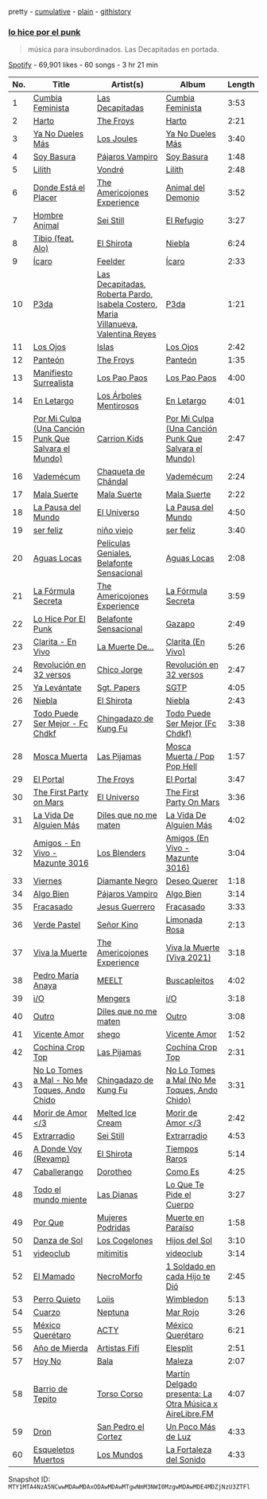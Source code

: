 pretty - [cumulative](/playlists/cumulative/37i9dQZF1DX3pffHgMaYQp.md) - [plain](/playlists/plain/37i9dQZF1DX3pffHgMaYQp) - [githistory](https://github.githistory.xyz/mackorone/spotify-playlist-archive/blob/main/playlists/plain/37i9dQZF1DX3pffHgMaYQp)

### [lo hice por el punk](https://open.spotify.com/playlist/37i9dQZF1DX3pffHgMaYQp)

> música para insubordinados\. Las Decapitadas en portada.

[Spotify](https://open.spotify.com/user/spotify) - 69,901 likes - 60 songs - 3 hr 21 min

| No. | Title | Artist(s) | Album | Length |
|---|---|---|---|---|
| 1 | [Cumbia Feminista](https://open.spotify.com/track/7M2mgKUSxmjHumNkwpjN2d) | [Las Decapitadas](https://open.spotify.com/artist/0NEkSiH8k5fTu30jlK2UdQ) | [Cumbia Feminista](https://open.spotify.com/album/51CRWf9nKbj5OWlKLudBuZ) | 3:53 |
| 2 | [Harto](https://open.spotify.com/track/2Ez1iNcc9Te1XqA3qfTVLH) | [The Froys](https://open.spotify.com/artist/3DrFw6l7rWBb8AbZ3B5zlc) | [Harto](https://open.spotify.com/album/7tcfjeniZB5QKc5iC4zf90) | 2:21 |
| 3 | [Ya No Dueles Más](https://open.spotify.com/track/2HAiOXH71idwbKym8n44hu) | [Los Joules](https://open.spotify.com/artist/6Ct0NYlkBFM7SXNwfF7wjx) | [Ya No Dueles Más](https://open.spotify.com/album/4bEw9hMd0ZksSnrICyaNOu) | 3:40 |
| 4 | [Soy Basura](https://open.spotify.com/track/5mwejIKy819KOkrl7RmNXD) | [Pájaros Vampiro](https://open.spotify.com/artist/1mDd7cul31CzwMxrjL6wXd) | [Soy Basura](https://open.spotify.com/album/3ESj5vJEa3xuiT8Bc0rQhu) | 1:48 |
| 5 | [Lilith](https://open.spotify.com/track/2Vnl0gMfZ9pct8LvLDm0KJ) | [Vondré](https://open.spotify.com/artist/11uh9MySOy1TkjknybWRom) | [Lilith](https://open.spotify.com/album/1g3IB4r5OnU3guMehCPAie) | 2:48 |
| 6 | [Donde Está el Placer](https://open.spotify.com/track/4Y40q8tySl0cDdphb3aiYG) | [The Americojones Experience](https://open.spotify.com/artist/5nxmzG12WW5he5vDgnyQLf) | [Animal del Demonio](https://open.spotify.com/album/5JtQUYDabva1wB8OrNOmbs) | 3:52 |
| 7 | [Hombre Animal](https://open.spotify.com/track/31mpricQVCFX9EnGmNcJ9L) | [Sei Still](https://open.spotify.com/artist/2ifm8buuA5vEmxaSgAlt74) | [El Refugio](https://open.spotify.com/album/2ArUrVghLI8caKOMlW7mtF) | 3:27 |
| 8 | [Tibio \(feat\. Alo\)](https://open.spotify.com/track/1Hb4Zgo4nV73Eh0oA19BuJ) | [El Shirota](https://open.spotify.com/artist/2rxqnbRXqBvxVHqArr6fGk) | [Niebla](https://open.spotify.com/album/6sVeGIf4gy3nzUJfg0iQsJ) | 6:24 |
| 9 | [Ícaro](https://open.spotify.com/track/1mw0oMAkcFDjsnGrhTqvvE) | [Feelder](https://open.spotify.com/artist/5hlVR9GtWAmGrx9GLJhHxr) | [Ícaro](https://open.spotify.com/album/5zXJByZzyJNoECnZotuc71) | 2:33 |
| 10 | [P3da](https://open.spotify.com/track/4rxg8aTQOGGL7LV1yqqhHy) | [Las Decapitadas](https://open.spotify.com/artist/0NEkSiH8k5fTu30jlK2UdQ), [Roberta Pardo](https://open.spotify.com/artist/5SDCXW3v93K8R58xRLeV0b), [Isabela Costero](https://open.spotify.com/artist/3Jes9MS3tLqPDrCDxdUGQx), [Maria Villanueva](https://open.spotify.com/artist/10LgSuLJnpj2wkOxOQW1hF), [Valentina Reyes](https://open.spotify.com/artist/7gFOLjST0TuyozYrZUQWtw) | [P3da](https://open.spotify.com/album/5s7W0XNdHN2Sz3JviG3Rv8) | 1:21 |
| 11 | [Los Ojos](https://open.spotify.com/track/4JWeLmA9OIhKs7Mh965ibq) | [Islas](https://open.spotify.com/artist/0Ey9sUJ5fIAchqOFifarhX) | [Los Ojos](https://open.spotify.com/album/1NqcC1Kpu10I0uUuwpWRKm) | 2:42 |
| 12 | [Panteón](https://open.spotify.com/track/1NPuCNu2nAeNcAzht2WqRp) | [The Froys](https://open.spotify.com/artist/3DrFw6l7rWBb8AbZ3B5zlc) | [Panteón](https://open.spotify.com/album/5AK4SkUnMWwuD95pMptlCN) | 1:35 |
| 13 | [Manifiesto Surrealista](https://open.spotify.com/track/3TAmPsGYSC8gugzBGguj63) | [Los Pao Paos](https://open.spotify.com/artist/45dDFxioswmm3vNx03oADJ) | [Los Pao Paos](https://open.spotify.com/album/2QDHd8s8nzlEfjZwfqZLZR) | 4:00 |
| 14 | [En Letargo](https://open.spotify.com/track/6d4QZMKcx6BvOwo5EmumxZ) | [Los Árboles Mentirosos](https://open.spotify.com/artist/5lV4P5M7zfo78N6IBB67nK) | [En Letargo](https://open.spotify.com/album/36bBecUrinX68SW69nmx1S) | 4:01 |
| 15 | [Por Mi Culpa \(Una Canción Punk Que Salvara el Mundo\)](https://open.spotify.com/track/0zgbf52Epwji5epCpvDEWk) | [Carrion Kids](https://open.spotify.com/artist/3BaXYCo5ZPoXCQ4MW93ulu) | [Por Mi Culpa \(Una Canción Punk Que Salvara el Mundo\)](https://open.spotify.com/album/4BFYE0jc2qL7uVSNha6Qnu) | 2:47 |
| 16 | [Vademécum](https://open.spotify.com/track/1t6ce3FryKUksIyCYZMNyQ) | [Chaqueta de Chándal](https://open.spotify.com/artist/5RMGElrEO6UepEfrrn0Qg4) | [Vademécum](https://open.spotify.com/album/5YQBK3VLDzJ8VeSWtvSl5H) | 2:24 |
| 17 | [Mala Suerte](https://open.spotify.com/track/4H1LS6KIu23cBpA2Ef3zEt) | [Mala Suerte](https://open.spotify.com/artist/1ep3yvyz1gCFZxxjn0jJGA) | [Mala Suerte](https://open.spotify.com/album/3o0emNyeX0yyYhoycpn96X) | 2:22 |
| 18 | [La Pausa del Mundo](https://open.spotify.com/track/7cyO9d1l0jbytDniOqjtt9) | [El Universo](https://open.spotify.com/artist/2xGTBCrbaFoUdXGCqqJm8i) | [La Pausa del Mundo](https://open.spotify.com/album/2br0xYm6FKv8DQtXEhLQTl) | 4:50 |
| 19 | [ser feliz](https://open.spotify.com/track/4unFzO0xTe39Ni2sd0EXEI) | [niño viejo](https://open.spotify.com/artist/3lqwBqukon1qKszWWfSvz9) | [ser feliz](https://open.spotify.com/album/55c6HMx99ZGqkCoyAeN6hF) | 3:40 |
| 20 | [Aguas Locas](https://open.spotify.com/track/4rMqG3Xj6kk9kXnxDoZ0yw) | [Películas Geniales](https://open.spotify.com/artist/6TdUG7ecoZQ4y87MO9410f), [Belafonte Sensacional](https://open.spotify.com/artist/6GzJDY171oHEEUgvoais06) | [Aguas Locas](https://open.spotify.com/album/4gnqhlPrixTTVE3socigXn) | 2:08 |
| 21 | [La Fórmula Secreta](https://open.spotify.com/track/4eQ49BwmjeomcAMVEd4tmu) | [The Americojones Experience](https://open.spotify.com/artist/5nxmzG12WW5he5vDgnyQLf) | [La Fórmula Secreta](https://open.spotify.com/album/5xQIz329pjuvjdGpaYFFRU) | 3:59 |
| 22 | [Lo Hice Por El Punk](https://open.spotify.com/track/16R71sPcHhpB8N9Hlvso8r) | [Belafonte Sensacional](https://open.spotify.com/artist/6GzJDY171oHEEUgvoais06) | [Gazapo](https://open.spotify.com/album/52KdB5pIsS20pJ7XdsneFT) | 2:49 |
| 23 | [Clarita \- En Vivo](https://open.spotify.com/track/0xXy1xcDSbAtiF8PJg8LKJ) | [La Muerte De...](https://open.spotify.com/artist/0HRghElI5OBUiatdsMNQAM) | [Clarita \(En Vivo\)](https://open.spotify.com/album/2tlfU2R8OXoR1WHXKnFqCC) | 5:26 |
| 24 | [Revolución en 32 versos](https://open.spotify.com/track/2IpIhUpVuQTsIseaQ4z7G0) | [Chico Jorge](https://open.spotify.com/artist/5RlSgVslS8qQuHh3a1GQNd) | [Revolución en 32 versos](https://open.spotify.com/album/6hIwZvUQkppY4xBoxjwXWs) | 2:47 |
| 25 | [Ya Levántate](https://open.spotify.com/track/41TKk1hgkuFRDJW3ChgtdR) | [Sgt\. Papers](https://open.spotify.com/artist/76aFiLtqQ3kqvPxLe3D8ri) | [SGTP](https://open.spotify.com/album/3p84mr0OXYOme5pVKGfTt4) | 4:05 |
| 26 | [Niebla](https://open.spotify.com/track/5Nfs9PIPYo7nQTg08Li4iS) | [El Shirota](https://open.spotify.com/artist/2rxqnbRXqBvxVHqArr6fGk) | [Niebla](https://open.spotify.com/album/0hszGU5mN2Qj7EnOVZQJ8Z) | 2:43 |
| 27 | [Todo Puede Ser Mejor \- Fc Chdkf](https://open.spotify.com/track/0ks15BzbVU00CmOo22NRjL) | [Chingadazo de Kung Fu](https://open.spotify.com/artist/6xT6c42KpjrOlEhZK12rBL) | [Todo Puede Ser Mejor \(Fc Chdkf\)](https://open.spotify.com/album/6H9BGnLgJ2dscmN0T4asIJ) | 3:38 |
| 28 | [Mosca Muerta](https://open.spotify.com/track/2XL2lxTKKJXYjGjaGN0Mea) | [Las Pijamas](https://open.spotify.com/artist/4YXs1wyOEwikSr8Vrz0sSz) | [Mosca Muerta / Pop Pop Hell](https://open.spotify.com/album/48uZ5PsEyMNdXdoDuObOMY) | 1:57 |
| 29 | [El Portal](https://open.spotify.com/track/61XPcpiy8UrnIrNIMsVhzc) | [The Froys](https://open.spotify.com/artist/3DrFw6l7rWBb8AbZ3B5zlc) | [El Portal](https://open.spotify.com/album/5fV4C3rqp58MiGrdiUHwzR) | 3:47 |
| 30 | [The First Party on Mars](https://open.spotify.com/track/4R0szfTXAHewydqsTGFTks) | [El Universo](https://open.spotify.com/artist/2xGTBCrbaFoUdXGCqqJm8i) | [The First Party On Mars](https://open.spotify.com/album/2oejdiZunfLbKSGrOswfFm) | 3:36 |
| 31 | [La Vida De Alguien Más](https://open.spotify.com/track/1MzCR1UMQOgc3yYAcZdIlK) | [Diles que no me maten](https://open.spotify.com/artist/22Gr8D6d3DlHfUYjbqtIev) | [La Vida De Alguien Más](https://open.spotify.com/album/62yeYHE8CMTNQ4LgXNae2U) | 4:02 |
| 32 | [Amigos \- En Vivo \- Mazunte 3016](https://open.spotify.com/track/3MjFHWF85f099edPlGN4Mm) | [Los Blenders](https://open.spotify.com/artist/19JX619qYCK7xfjaTxzhai) | [Amigos \(En Vivo \- Mazunte 3016\)](https://open.spotify.com/album/1JLlqbasqPbugK1n2U7DRA) | 3:04 |
| 33 | [Viernes](https://open.spotify.com/track/6PyM3fAtL74EHBNMwbaGSH) | [Diamante Negro](https://open.spotify.com/artist/51WUBWxuW4MAoBwuYraA4v) | [Deseo Querer](https://open.spotify.com/album/15xRUHTZm2vIDwZzqFEpEe) | 1:18 |
| 34 | [Algo Bien](https://open.spotify.com/track/7ny19tle78dtsBq4JXTNjt) | [Pájaros Vampiro](https://open.spotify.com/artist/1mDd7cul31CzwMxrjL6wXd) | [Algo Bien](https://open.spotify.com/album/4JbqoyE0SeNc6FNi64WEe8) | 3:14 |
| 35 | [Fracasado](https://open.spotify.com/track/5cOTbepCsUrbyB78JDoFMc) | [Jesus Guerrero](https://open.spotify.com/artist/6H5E8TXmeWbQfuhjL1fQVJ) | [Fracasado](https://open.spotify.com/album/6j7ndHK9SKOlS319Lh3200) | 3:33 |
| 36 | [Verde Pastel](https://open.spotify.com/track/1CWFgWVLWJEJ8JM0hBaGd7) | [Señor Kino](https://open.spotify.com/artist/2W0kFBz6nHARNF7A5KlWYG) | [Limonada Rosa](https://open.spotify.com/album/3Gb7PPDBOwE7fXZqKhSVXI) | 2:13 |
| 37 | [Viva la Muerte](https://open.spotify.com/track/3diPeeR8fI20qsVoUM3RuM) | [The Americojones Experience](https://open.spotify.com/artist/5nxmzG12WW5he5vDgnyQLf) | [Viva la Muerte \(Viva 2021\)](https://open.spotify.com/album/2sV9w7wqsnQ49uI43EnSc4) | 3:18 |
| 38 | [Pedro María Anaya](https://open.spotify.com/track/2U12UjXPdF2y6kDkIiyOMH) | [MEELT](https://open.spotify.com/artist/2zLI8fALCE5nBtKcvzqXY3) | [Buscapleitos](https://open.spotify.com/album/0vDK1YN07m1pACN5ZoF0Qn) | 4:02 |
| 39 | [i/O](https://open.spotify.com/track/1wd9Niui5BNBP1gGEiJ7v0) | [Mengers](https://open.spotify.com/artist/2VbAt1al6lMiIM04IFZ90n) | [i/O](https://open.spotify.com/album/5EJdLmm3AohQThveyYrsQN) | 3:18 |
| 40 | [Outro](https://open.spotify.com/track/0t1neSZWSIqtVHRxyYLWTO) | [Diles que no me maten](https://open.spotify.com/artist/22Gr8D6d3DlHfUYjbqtIev) | [Outro](https://open.spotify.com/album/6bIYRN7ORcgvVf1CZ4BMmt) | 3:08 |
| 41 | [Vicente Amor](https://open.spotify.com/track/6cT3lvZsX1QOqo5LPgQSHJ) | [shego](https://open.spotify.com/artist/1DiDa1DfTjldKJQeonyP33) | [Vicente Amor](https://open.spotify.com/album/4kDXE9CEGdB3CcoroleDP4) | 1:52 |
| 42 | [Cochina Crop Top](https://open.spotify.com/track/4ScLWxzOMebsJ7TktbkePd) | [Las Pijamas](https://open.spotify.com/artist/4YXs1wyOEwikSr8Vrz0sSz) | [Cochina Crop Top](https://open.spotify.com/album/1uVM0NzQXuTejFe1JKfvKq) | 2:31 |
| 43 | [No Lo Tomes a Mal \- No Me Toques, Ando Chido](https://open.spotify.com/track/5msSzMdmacwuVhribYz5nG) | [Chingadazo de Kung Fu](https://open.spotify.com/artist/6xT6c42KpjrOlEhZK12rBL) | [No Lo Tomes a Mal \(No Me Toques, Ando Chido\)](https://open.spotify.com/album/2zVGlxmvIeDr4Ob8qItIQn) | 3:31 |
| 44 | [Morir de Amor </3](https://open.spotify.com/track/6kRVdk5YVE7TH5yWDeCTcO) | [Melted Ice Cream](https://open.spotify.com/artist/5sM0rohMauU34KstMcmrw9) | [Morir de Amor </3](https://open.spotify.com/album/65ClgMHw387ScepCOtkoDN) | 2:42 |
| 45 | [Extrarradio](https://open.spotify.com/track/39KrdTbxCVcTcXNPaEhMWS) | [Sei Still](https://open.spotify.com/artist/2ifm8buuA5vEmxaSgAlt74) | [Extrarradio](https://open.spotify.com/album/2vIVKy10eQXCwBu7B61ZvM) | 4:53 |
| 46 | [A Donde Voy \(Revamp\)](https://open.spotify.com/track/10n2LsN2yaV3yKFO8MPYWf) | [El Shirota](https://open.spotify.com/artist/2rxqnbRXqBvxVHqArr6fGk) | [Tiempos Raros](https://open.spotify.com/album/1AVZ6ej2XcpHtlTqTy91qt) | 5:14 |
| 47 | [Caballerango](https://open.spotify.com/track/3zFQzGdQPduroZfdl6hgQm) | [Dorotheo](https://open.spotify.com/artist/7Bqd6UDHfc6xlAC4nOmITW) | [Como Es](https://open.spotify.com/album/41tg5Kh7UmdBZepCrXLvrt) | 4:25 |
| 48 | [Todo el mundo miente](https://open.spotify.com/track/5ScYhM18hLZ9ZlDYyGuVUy) | [Las Dianas](https://open.spotify.com/artist/5jTPdO06h2aTkDtHCYMAIm) | [Lo Que Te Pide el Cuerpo](https://open.spotify.com/album/6WjosRVMn4vFuwzDHAln2m) | 3:27 |
| 49 | [Por Que](https://open.spotify.com/track/7mi455N9KTLTKfxEjXwgAw) | [Mujeres Podridas](https://open.spotify.com/artist/2zy61vaLJYK5I9zcoZWOEt) | [Muerte en Paraíso](https://open.spotify.com/album/0x2HFQ4eCRCCYmXvzg6uOE) | 1:58 |
| 50 | [Danza de Sol](https://open.spotify.com/track/2IHswTTnpUppvV8jn7PHqH) | [Los Cogelones](https://open.spotify.com/artist/0E6wzL7Jdd5XiLjadvcpKS) | [Hijos del Sol](https://open.spotify.com/album/0syY8WEuVTi39vVHfrCbjq) | 3:10 |
| 51 | [videoclub](https://open.spotify.com/track/462xoGsHcgDbnVZVHqMSUJ) | [mitimitis](https://open.spotify.com/artist/3iEWpEqmO2yLUPIiu7Dv9F) | [videoclub](https://open.spotify.com/album/0AuLG5EdbX6yBkJG2pjrLz) | 3:14 |
| 52 | [El Mamado](https://open.spotify.com/track/3XXqSjT0L6zNCZfZgIWyYB) | [NecroMorfo](https://open.spotify.com/artist/6YDoxyvY3LtbFAmafiPEz7) | [1 Soldado en cada Hijo te Dió](https://open.spotify.com/album/5dTcSCSkBzmcDaWENrbe3e) | 2:45 |
| 53 | [Perro Quieto](https://open.spotify.com/track/1xrODYFckm3LB32KtUgpbJ) | [Loiis](https://open.spotify.com/artist/3VBZYuZlqBLBXKNtCz5knz) | [Wimbledon](https://open.spotify.com/album/1MwiOHgqYHnyfzuHIKhw5p) | 5:13 |
| 54 | [Cuarzo](https://open.spotify.com/track/7BfEoUL8MA6kEL2Wgo30Mn) | [Neptuna](https://open.spotify.com/artist/6zucgTdBIrQ7ULFhw7MG1G) | [Mar Rojo](https://open.spotify.com/album/0nhIXD1q9Yi2SocNaHUfR0) | 3:26 |
| 55 | [México Querétaro](https://open.spotify.com/track/0RwfQdF2pt8tfRyLxDpSs7) | [ACTY](https://open.spotify.com/artist/1w7oXNijoleZ4GIo7nij8b) | [México Querétaro](https://open.spotify.com/album/5vHR8RyrWgWdKkfXPhd6Rs) | 6:21 |
| 56 | [Año de Mierda](https://open.spotify.com/track/52Gh9CvRUV2BdFo7ywL8IC) | [Artistas Fifí](https://open.spotify.com/artist/7JlaLRHjy1CAcVvIaYFRro) | [Elesplit](https://open.spotify.com/album/1OHKTDWW6BOpRKuKX8ehVB) | 2:51 |
| 57 | [Hoy No](https://open.spotify.com/track/7z9mN39lIQgPKkGliAQYCt) | [Bala](https://open.spotify.com/artist/5Cqy5kUi1EY01scjbz87eJ) | [Maleza](https://open.spotify.com/album/6HJm0w7q1ockTAIpw53YY7) | 2:07 |
| 58 | [Barrio de Tepito](https://open.spotify.com/track/6iSpy9OSSGcnIdZ8jdtKVo) | [Torso Corso](https://open.spotify.com/artist/4M6TN8LGWYXUoezRTUp8F8) | [Martín Delgado presenta: La Otra Música x AireLibre​.​FM](https://open.spotify.com/album/02MKu06t0i6LMfeZl3EBKC) | 4:07 |
| 59 | [Dron](https://open.spotify.com/track/4OVH5QRHEtL2j4bo0ATrjM) | [San Pedro el Cortez](https://open.spotify.com/artist/4qMybSJtpFeNmHYfJ1rXkl) | [Un Poco Más de Luz](https://open.spotify.com/album/1W2MjZPeWiwn5AZw3OPyKL) | 4:33 |
| 60 | [Esqueletos Muertos](https://open.spotify.com/track/14uJk2QtpPjPWv5LLMkVYo) | [Los Mundos](https://open.spotify.com/artist/5LuE4v1MFy7hynf3safSE2) | [La Fortaleza del Sonido](https://open.spotify.com/album/2zt8e2xw1GIw7nZ7w9UI5o) | 4:33 |

Snapshot ID: `MTY1MTA4NzA5NCwwMDAwMDAxODAwMDAwMTgwNmM3NWI0MzgwMDAwMDE4MDZjNzU3ZTFl`
